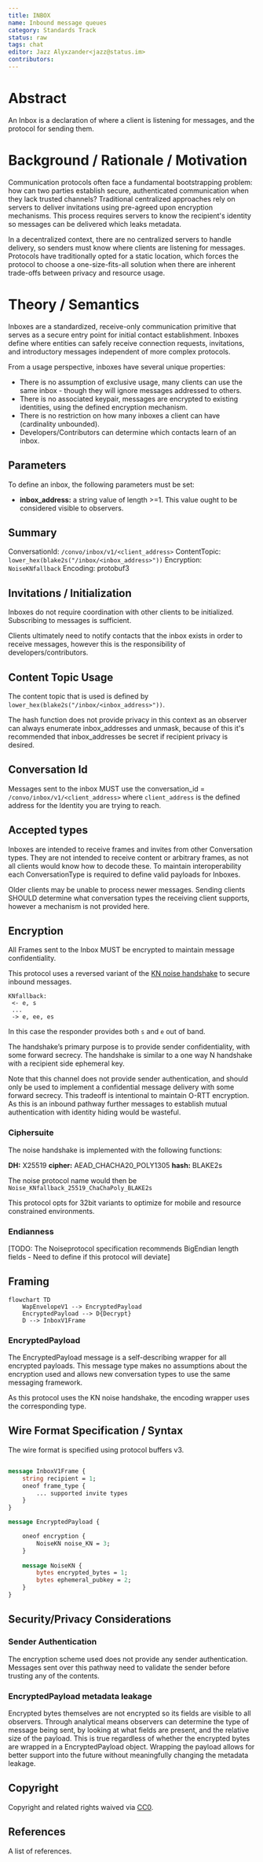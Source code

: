 ```yaml
---
title: INBOX
name: Inbound message queues
category: Standards Track
status: raw
tags: chat
editor: Jazz Alyxzander<jazz@status.im>
contributors:
---
```

# Abstract

An Inbox is a declaration of where a client is listening for messages, and the protocol for sending them.

# Background / Rationale / Motivation

Communication protocols often face a fundamental bootstrapping problem: how can two parties establish secure, authenticated communication when they lack trusted channels?
Traditional centralized approaches rely on servers to deliver invitations using pre-agreed upon encryption mechanisms. 
This process requires servers to know the recipient's identity so messages can be delivered which leaks metadata.  

In a decentralized context, there are no centralized servers to handle delivery, so senders must know where clients are listening for messages. 
Protocols have traditionally opted for a static location, which forces the protocol to choose a one-size-fits-all solution when there are inherent trade-offs between privacy and resource usage. 

# Theory / Semantics

Inboxes are a standardized, receive-only communication primitive that serves as a secure entry point for initial contact establishment. 
Inboxes define where entities can safely receive connection requests, invitations, and introductory messages independent of more complex protocols.

From a usage perspective, inboxes have several unique properties:
- There is no assumption of exclusive usage, many clients can use the same inbox - though they will ignore messages addressed to others.
- There is no associated keypair, messages are encrypted to existing identities, using the defined encryption mechanism.
- There is no restriction on how many inboxes a client can have (cardinality unbounded). 
- Developers/Contributors can determine which contacts learn of an inbox.

## Parameters 

To define an inbox, the following parameters must be set:
- **inbox_address:** a string value of length >=1. This value ought to be considered visible to observers. 

## Summary

ConversationId: `/convo/inbox/v1/<client_address>`
ContentTopic: `lower_hex(blake2s("/inbox/<inbox_address>"))`
Encryption: `NoiseKNfallback`
Encoding: protobuf3

## Invitations / Initialization

Inboxes do not require coordination with other clients to be initialized. Subscribing to messages is sufficient.

Clients ultimately need to notify contacts that the inbox exists in order to receive messages, however this is the responsibility of developers/contributors.

## Content Topic Usage

The content topic that is used is defined by `lower_hex(blake2s("/inbox/<inbox_address>"))`. 

The hash function does not provide privacy in this context as an observer can always enumerate inbox_addresses and unmask, because of this it's recommended that inbox_addresses be secret if recipient privacy is desired. 

## Conversation Id

Messages sent to the inbox MUST use the conversation_id = `/convo/inbox/v1/<client_address>` where `client_address` is the defined address for the Identity you are trying to reach. 

## Accepted types
Inboxes are intended to receive frames and invites from other Conversation types. They are not intended to receive content or arbitrary frames, as not all clients would know how to decode these. 
To maintain interoperability each ConversationType is required to define valid payloads for Inboxes.

Older clients may be unable to process newer messages. 
Sending clients SHOULD determine what conversation types the receiving client supports, however a mechanism is not provided here.

## Encryption

All Frames sent to the Inbox MUST be encrypted to maintain message confidentiality. 

This protocol uses a reversed variant of the [KN noise handshake](https://noiseexplorer.com/patterns/KN/) to secure inbound messages.

 ```noise
KNfallback:
  <- e, s
  ...
  -> e, ee, es	
 ```

In this case the responder provides both `s` and `e` out of band. 

The handshake’s primary purpose is to provide sender confidentiality, with some forward secrecy. 
The handshake is similar to a one way N handshake with a recipient side ephemeral key.   

Note that this channel does not provide sender authentication, and should only be used to implement a confidential message delivery with some forward secrecy.
This tradeoff is intentional to maintain O-RTT encryption. As this is an inbound pathway further messages to establish mutual authentication with identity hiding would be wasteful. 

### Ciphersuite

The noise handshake is implemented with the following functions:

**DH:** X25519
**cipher:** AEAD_CHACHA20_POLY1305 
**hash:** BLAKE2s 

The noise protocol name would then be `Noise_KNfallback_25519_ChaChaPoly_BLAKE2s`

This protocol opts for 32bit variants to optimize for mobile and resource constrained environments.

### Endianness

[TODO: The Noiseprotocol specification recommends BigEndian length fields - Need to define if this protocol will deviate]

## Framing 
```mermaid 
flowchart TD
    WapEnvelopeV1 --> EncryptedPayload
    EncryptedPayload --> D{Decrypt}
    D --> InboxV1Frame
```

### EncryptedPayload

The EncryptedPayload message is a self-describing wrapper for all encrypted payloads. 
This message type makes no assumptions about the encryption used and allows new conversation types to use the same messaging framework.

As this protocol uses the KN noise handshake, the encoding wrapper uses the corresponding type. 

## Wire Format Specification / Syntax

The wire format is specified using protocol buffers v3.

```protobuf

message InboxV1Frame {
    string recipient = 1;
    oneof frame_type {
        ... supported invite types
    }
}

message EncryptedPayload {

    oneof encryption {
		NoiseKN noise_KN = 3;
    }
   
    message NoiseKN {
        bytes encrypted_bytes = 1;
        bytes ephemeral_pubkey = 2;
    }
}

```

## Security/Privacy Considerations

### Sender Authentication

The encryption scheme used does not provide any sender authentication. 
Messages sent over this pathway need to validate the sender before trusting any of the contents.

### EncryptedPayload metadata leakage

Encrypted bytes themselves are not encrypted so its fields are visible to all observers. 
Through analytical means observers can determine the type of message being sent, by looking at what fields are present, and the relative size of the payload. 
This is true regardless of whether the encrypted bytes are wrapped in a EncryptedPayload object. 
Wrapping the payload allows for better support into the future without meaningfully changing the metadata leakage. 

## Copyright

Copyright and related rights waived via [CC0](https://creativecommons.org/publicdomain/zero/1.0/).


## References

A list of references.
